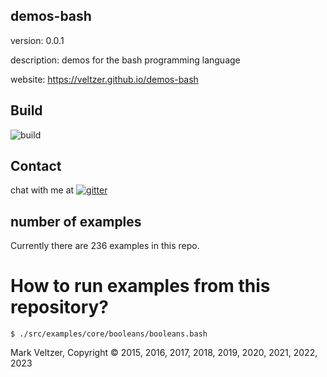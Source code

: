 ## demos-bash

version: 0.0.1

description: demos for the bash programming language

website: https://veltzer.github.io/demos-bash

## Build

![build](https://github.com/veltzer/demos-bash/workflows/build/badge.svg)


## Contact

chat with me at [![gitter](https://badges.gitter.im/Join%20Chat.svg)](https://gitter.im/veltzer/mark.veltzer)

## number of examples 

Currently there are 236 examples in this repo.

# How to run examples from this repository?

	$ ./src/examples/core/booleans/booleans.bash

Mark Veltzer, Copyright © 2015, 2016, 2017, 2018, 2019, 2020, 2021, 2022, 2023
